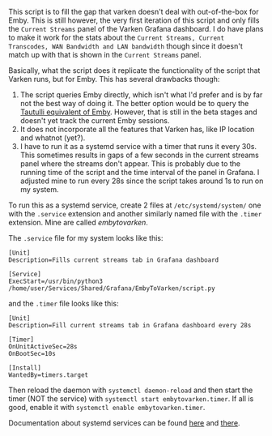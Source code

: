 This script is to fill the gap that varken doesn't deal with out-of-the-box for Emby. This is still however, the very first iteration of this script and only fills the `Current Streams` panel of the Varken Grafana dashboard. I do have plans to make it work for the stats about the `Current Streams, Current Transcodes, WAN Bandwidth and LAN bandwidth` though since it doesn't match up with that is shown in the `Current Streams` panel.

Basically, what the script does it replicate the functionality of the script that Varken runs, but for Emby. This has several drawbacks though:

1. The script queries Emby directly, which isn't what I'd prefer and is by far not the best way of doing it. The better option would be to query the [Tautulli equivalent of Emby](https://github.com/mregni/EmbyStat). However, that is still in the beta stages and doesn't yet track the current Emby sessions.
2. It does not incorporate all the features that Varken has, like IP location and whatnot (yet?).
3. I have to run it as a systemd service with a timer that runs it every 30s. This sometimes results in gaps of a few seconds in the current streams panel where the streams don't appear. This is probably due to the running time of the script and the time interval of the panel in Grafana. I adjusted mine to run every 28s since the script takes around 1s to run on my system.

To run this as a systemd service, create 2 files at `/etc/systemd/system/` one with the `.service` extension and another similarly named file with the `.timer` extension. Mine are called _embytovarken_.

The `.service` file for my system looks like this:
```
[Unit]
Description=Fills current streams tab in Grafana dashboard

[Service]
ExecStart=/usr/bin/python3 /home/user/Services/Shared/Grafana/EmbyToVarken/script.py
```

and the `.timer` file looks like this:
```
[Unit]
Description=Fill current streams tab in Grafana dashboard every 28s

[Timer]
OnUnitActiveSec=28s
OnBootSec=10s

[Install]
WantedBy=timers.target
```

Then reload the daemon with `systemctl daemon-reload` and then start the timer (NOT the service) with `systemctl start embytovarken.timer`. If all is good, enable it with `systemctl enable embytovarken.timer`.

Documentation about systemd services can be found [here](https://www.freedesktop.org/software/systemd/man/systemd.service.html) and [there](https://www.linux.com/topic/desktop/setting-timer-systemd-linux/).